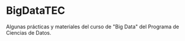 # BigDataTEC

Algunas prácticas y materiales del curso de "Big Data" del Programa de Ciencias de Datos.
